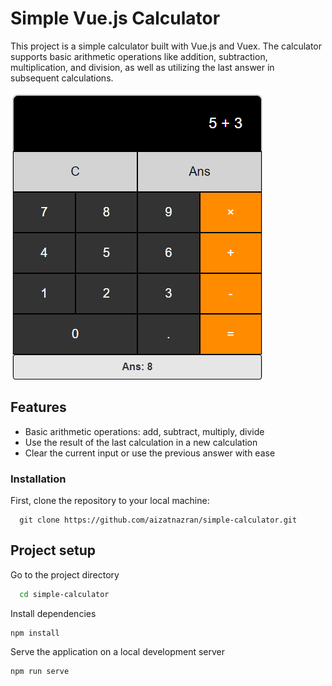 # Simple Vue.js Calculator

This project is a simple calculator built with Vue.js and Vuex. The calculator supports basic arithmetic operations like addition, subtraction, multiplication, and division, as well as utilizing the last answer in subsequent calculations.

![Calculator](calculator.png)

## Features

- Basic arithmetic operations: add, subtract, multiply, divide
- Use the result of the last calculation in a new calculation
- Clear the current input or use the previous answer with ease

### Installation

First, clone the repository to your local machine:

```
  git clone https://github.com/aizatnazran/simple-calculator.git
```

## Project setup

Go to the project directory

```bash
  cd simple-calculator
```

Install dependencies

```
npm install
```

Serve the application on a local development server

```
npm run serve
```
